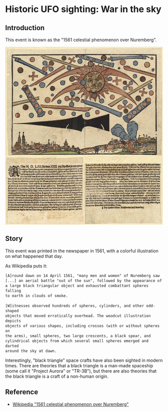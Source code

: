 # Historic UFO sighting: War in the sky

## Introduction

This event is known as the "1561 celestial phenomenon over Nuremberg".

![Wikipedia "1561 celestial phenomenon over Nuremberg"](/images/history-war-in-the-sky.jpg "From Wikipedia")

## Story

This event was printed in the newspaper in 1561, with a colorful illustration on what happened that day.

As Wikipedia puts it:

    [A]round dawn on 14 April 1561, "many men and women" of Nuremberg saw 
    [...] an aerial battle "out of the sun", followed by the appearance of 
    a large black triangular object and exhausted combattant spheres falling 
    to earth in clouds of smoke. 
    
    [W]itnesses observed hundreds of spheres, cylinders, and other odd-shaped 
    objects that moved erratically overhead. The woodcut illustration depicts
    objects of various shapes, including crosses (with or without spheres on 
    the arms), small spheres, two large crescents, a black spear, and 
    cylindrical objects from which several small spheres emerged and darted 
    around the sky at dawn.

Interestingly, "black triangle" space crafts have also been sighted in modern times.
There are theories that a black triangle is a man-made spaceship (some call it "Project Aurora" or "TR-3B"), but there are also theories that the black triangle is a craft of a non-human origin.


## Reference

* [Wikipedia "1561 celestial phenomenon over Nuremberg"](https://en.wikipedia.org/wiki/1561_celestial_phenomenon_over_Nuremberg)
